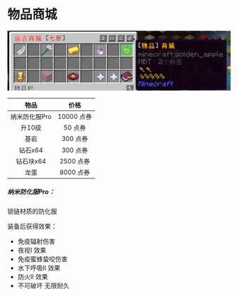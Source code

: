 # 物品商城

![物品商城](../image/物品商城.png)

|     物品      |    价格    |
| :-----------: | :--------: |
| 纳米防化服Pro | 10000 点券 |
|    升10级     |  50 点券   |
|     基岩      |  300 点券  |
|    钻石x64    |  300 点券  |
|   钻石块x64   | 2500 点券  |
|     龙蛋      | 8000 点券  |



##### **纳米防化服Pro：**

锁链材质的防化服

装备后获得效果：

- 免疫辐射伤害
- 夜视I 效果
- 免疫蜜蜂蛰咬伤害
- 水下呼吸II 效果
- 防火II 效果
- 不可破坏 无限耐久
